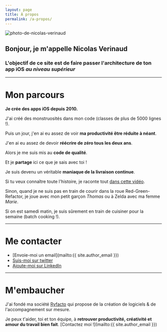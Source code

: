 ```yaml
---
layout: page
title: À propos
permalink: /a-propos/
---
```


<p class="about">
  <img class="left" src="{{ site.author_gravatar }}" alt="photo-de-nicolas-verinaud" />
</p>

## Bonjour, je m'appelle Nicolas Verinaud

<h3>L'objectif de ce site est de faire passer l'architecture de ton app iOS <em>au niveau supérieur</em></h3>

<p class="clear space-top-1"></p>

---

<p class="space-top-1"></p>

# Mon parcours

__Je crée des apps iOS depuis 2010.__

J'ai créé des monstruosités dans mon code (classes de plus de 5000 lignes !).

Puis un jour, j'en ai eu assez de voir __ma productivité être réduite à néant__.

J'en ai eu assez de devoir __réécrire de zéro tous les deux ans__.

Alors je me suis mis au __code de qualité__.

Et je __partage__ ici ce que je sais avec toi !

Je suis devenu un véritable __maniaque de la livraison continue__.

Si tu veux connaître toute l'histoire, je raconte tout [dans cette vidéo](https://youtu.be/NwL3N5vV-qw).

Sinon, quand je ne suis pas en train de courir dans la roue Red-Green-Refactor, je joue avec mon petit garçon _Thomas_ ou à Zelda avec ma femme _Marie_.

Si on est samedi matin, je suis sûrement en train de cuisiner pour la semaine (batch cooking !).

<p class="space-top-1"></p>

---

<p class="space-top-1"></p>

# Me contacter

* [Envoie-moi un email](mailto:{{ site.author_email }})
* [Suis-moi sur twitter](https://www.twitter.com/nverinaud)
* [Ajoute-moi sur LinkedIn](https://www.linkedin.com/in/nicolas-verinaud-7829881a/)

<p class="space-top-1"></p>

---

<p class="space-top-1"></p>

# M'embaucher

J'ai fondé ma société [Ryfacto](https://www.ryfacto.fr) qui propose de la création de logiciels & de l'accompagnement sur mesure.

Je peux t'aider, toi et ton équipe, à __retrouver productivité, créativité et amour du travail bien fait__. [Contactez moi !](mailto:{{ site.author_email }})
